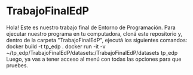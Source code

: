 # TrabajoFinalEdP
Hola! Este es nuestro trabajo final de Entorno de Programación. Para ejecutar nuestro programa en tu computadora, cloná este repositorio 
y, dentro de la carpeta "TrabajoFinalEdP", ejecutá los siguientes comandos: 
docker build -t tp_edp .
docker run -it -v ~/tp_edp/TrabajoFinalEdP/datasets:/TrabajoFinalEdP/datasets tp_edp
Luego, ya vas a tener acceso al menú con todas las opciones para que pruebes. 
